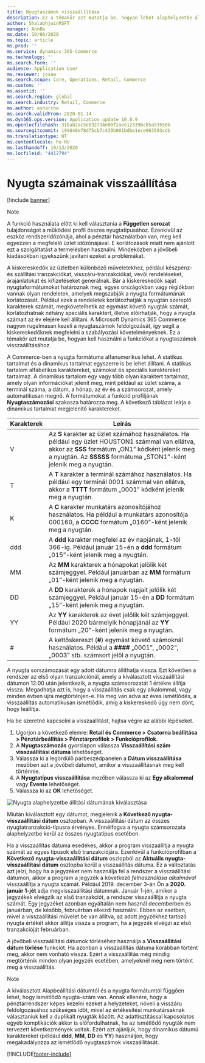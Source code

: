 ```yaml
---
title: Nyugtaszámok visszaállítása
description: Ez a témakör azt mutatja be, hogyan lehet alaphelyzetbe állítani a különböző műveletekhez használt nyugtaszámokat (például a pénzügyi évet vagy naptári évet).
author: ShalabhjainMSFT
manager: AnnBe
ms.date: 10/06/2020
ms.topic: article
ms.prod: ''
ms.service: dynamics-365-Commerce
ms.technology: ''
ms.search.form: ''
audience: Application User
ms.reviewer: josaw
ms.search.scope: Core, Operations, Retail, Commerce
ms.custom: ''
ms.assetid: ''
ms.search.region: global
ms.search.industry: Retail, Commerce
ms.author: asharchw
ms.search.validFrom: 2020-01-14
ms.dyn365.ops.version: Application update 10.0.9
ms.openlocfilehash: 31ba82ac5e032734e00f2aee12339bc85a53550b
ms.sourcegitcommit: 199848e78df5cb7c439b001bdbe1ece963593cdb
ms.translationtype: HT
ms.contentlocale: hu-HU
ms.lasthandoff: 10/13/2020
ms.locfileid: "4412794"
---
```

# <a name="reset-receipt-numbers"></a>Nyugta számainak visszaállítása 

[!include [banner](includes/banner.md)]

> [!NOTE]
> A funkció használata előtt ki kell választania a **Független sorozat** tulajdonságot a működési profil összes nyugtatípusához. Ezenkívül az eszköz rendszeridőzónája, ahol a pénztár használatban van, meg kell egyezzen a megfelelő üzlet időzónájával. E korlátozások miatt nem ajánlott ezt a szolgáltatást a termelésben használni. Mindeközben a jövőbeli kiadásokban igyekszünk javítani ezeket a problémákat. 

A kiskereskedők az üzletben különböző műveletekhez, például készpénz- és szállítási tranzakciókat, visszáru-tranzakciókat, vevői rendeléseket, árajánlatokat és kifizetéseket generálnak. Bár a kiskereskedők saját nyugtaformátumokat határoznak meg, egyes országokban vagy régiókban vannak olyan rendeletek, amelyek megszabják a nyugta formátumának korlátozását. Például ezek a rendeletek korlátozhatják a nyugtán szereplő karakterek számát, megkövetelhetik az egymást követő nyugták számát, korlátozhatnak néhány speciális karaktert, illetve előírhatják, hogy a nyugta számait az év elejére kell állítani. A Microsoft Dynamics 365 Commerce nagyon rugalmasan kezeli a nyugtaszámok feldolgozását, így segít a kiskereskedőknek megfelelni a szabályozási követelményeknek. Ez a témakör azt mutatja be, hogyan kell használni a funkciókat a nyugtaszámok visszaállításához.

A Commerce-ben a nyugta formátuma alfanumerikus lehet. A statikus tartalmat és a dinamikus tartalmat egyszerre is be lehet állítani. A statikus tartalom alfabetikus karaktereket, számokat és speciális karaktereket tartalmaz. A dinamikus tartalom egy vagy több olyan karaktert tartalmaz, amely olyan információkat jelenít meg, mint például az üzlet száma, a terminál száma, a dátum, a hónap, az év és a számsorozat, amely automatikusan megnő. A formátumokat a funkció profiljának **Nyugtaszámozási** szakasza határozza meg. A következő táblázat leírja a dinamikus tartalmat megjelenítő karaktereket.

| Karakterek | Leírás |
|------------|-------------|
| V          | Az **S** karakter az üzlet számához használatos. Ha például egy üzlet HOUSTON1 számmal van ellátva, akkor az **SSS** formátum „ON1” kódként jelenik meg a nyugtán. Az **SSSSS** formátuma „STON1”-ként jelenik meg a nyugtán. |
| T          | A **T** karakter a terminál számához használatos. Ha például egy terminál 0001 számmal van ellátva, akkor a **TTTT** formátum „0001” kódként jelenik meg a nyugtán. |
| K          | A **C** karakter munkatárs azonosítójához használatos. Ha például a munkatárs azonosítója 000160, a **CCCC** formátum „0160”-ként jelenik meg a nyugtán. |
| ddd        | A **ddd** karakter megfelel az év napjának, 1-től 366-ig. Például január 15-én a **ddd** formátum „015”-ként jelenik meg a nyugtán. |
| MM         | Az **MM** karakterek a hónapokat jelölik két számjeggyel. Például januárban az **MM** formátum „01”-ként jelenik meg a nyugtán. |
| DD         | A **DD** karakterek a hónapok napjait jelölik két számjeggyel. Például január 15-én a **DD** formátum „15”-ként jelenik meg a nyugtán. |
| YY         | Az **YY** karakterek az évet jelölik két számjeggyel. Például 2020 bármelyik hónapjánál az **YY** formátum „20”-ként jelenik meg a nyugtán. |
| \#         | A kettőskereszt (**\#**) egymást követő számoknál használatos. Például a **####** „0001”, „0002”, „0003” stb. számsort jelöl a nyugtán.  |

A nyugta sorszámozását egy adott dátumra állíthatja vissza. Ezt követően a rendszer az első olyan tranzakciónál, amely a kiválasztott visszaállítási dátumon 12:00 után jelentkezik, a nyugta számsorozatát 1 értékre állítja vissza. Megadhatja azt is, hogy a visszaállítás csak egy alkalommal, vagy minden évben újra megtörténjen-e. Ha meg van adva az éves ismétlődés, a visszaállítás automatikusan ismétlődik, amíg a kiskereskedő úgy nem dönt, hogy leállítja. 

Ha be szeretné kapcsolni a visszaállítást, hajtsa végre az alábbi lépéseket.

1. Ugorjon a következő elemre: **Retail és Commerce \>  Csatorna beállítása \> Pénztárbeállítás \>  Pénztárprofilok \> Funkcióprofilok**.
1. A **Nyugtaszámozás** gyorslapon válassza **Visszaállítási szám visszaállítási dátuma** lehetőséget.
1. Válassza ki a legördülő párbeszédpanelen a **Dátum visszaállítása** mezőben azt a jövőbeli dátumot, amikor a visszaállításnak meg kell történnie.
1. A **Nyugtatípus visszaállítása** mezőben válassza ki az **Egy alkalommal** vagy **Évente** lehetőséget.
1. Válassza ki az **OK** lehetőséget.

![Nyugta alaphelyzetbe állítási dátumának kiválasztása](media/Enable_receipt_reset.png "Nyugta alaphelyzetbe állítási dátumának kiválasztása")

Miután kiválasztott egy dátumot, megjelenik a **Következő nyugta-visszaállítási dátum** oszlopban. A visszaállítási dátum az összes nyugtatranzakció-típusra érvényes. Ennélfogva a nyugta számsorozata alaphelyzetbe kerül az összes nyugtatípus esetében.

Ha a visszaállítás dátuma esedékes, akkor a program visszaállítja a nyugta számát az egyes típusok első tranzakciójára. Ezenkívül a funkcióprofilban a **Következő nyugta-visszaállítási dátum** oszlopból az **Aktuális nyugta-visszaállítási dátum** oszlopba kerül a visszaállítás dátuma. Ez a változtatás azt jelzi, hogy ha a jegyzéket nem használja fel a rendszer a visszaállítási dátumon, akkor a program a jegyzék a következő *felhasználása alkalmával* visszaállítja a nyugta számát. Például 2019. december 3-án Ön a **2020. január 1-jét** adja megvisszaállítási dátumnak. Január 1-jén, amikor a jegyzékek elvégzik az első tranzakciót, a rendszer visszaállítja a nyugta számát. Egy jegyzéket azonban egyáltalán nem használ decemberben és januárban, de később, februárban elkezdi használni. Ebben az esetben, mivel a visszaállítási művelet be van állítva, az adott jegyzékhez tartozó nyugta értékét akkor állítja vissza a program, ha a jegyzék elvégzi az első tranzakcióját februárban.

A jövőbeli visszaállítási dátumok törléséhez használja a **Visszaállítási dátum törlése** funkciót. Ha azonban a visszaállítás dátuma korábban történt meg, akkor nem vonható vissza. Ezért a visszaállítás még mindig megtörténik minden olyan jegyzék esetében, amelyeknél még nem történt meg a visszaállítás.

> [!NOTE]
> A kiválasztott Alapbeállítási dátumtól és a nyugta formátumtól függően lehet, hogy ismétlődő nyugta-szám van. Annak ellenére, hogy a pénztárrendszer képes kezelni ezeket a helyzeteket, növeli a visszáru feldolgozásához szükséges időt, mivel az értékesítési munkatársaknak választaniuk kell a duplikált nyugták között. Az adattisztítással kapcsolatos egyéb komplikációk akkor is előfordulhatnak, ha az ismétlődő nyugták nem tervezett következmények voltak. Ezért azt ajánljuk, hogy dinamikus dátumú karaktereket (például **ddd**, **MM**, **DD** és **YY**) használjon, hogy megakadályozza az ismétlődő nyugtaszámok visszaállítását.


[!INCLUDE[footer-include](../includes/footer-banner.md)]